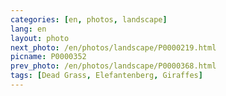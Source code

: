 ```yaml
---
categories: [en, photos, landscape]
lang: en
layout: photo
next_photo: /en/photos/landscape/P0000219.html
picname: P0000352
prev_photo: /en/photos/landscape/P0000368.html
tags: [Dead Grass, Elefantenberg, Giraffes]
---
```

